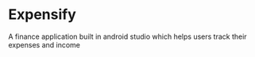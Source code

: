 # Expensify

A finance application built in android studio which helps users track their expenses and income
